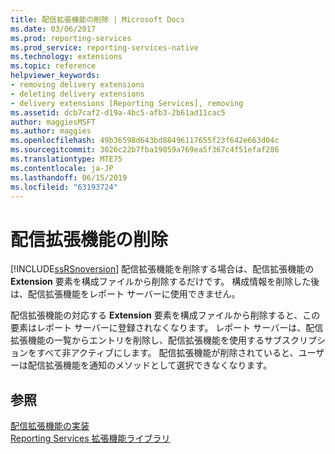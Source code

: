 ```yaml
---
title: 配信拡張機能の削除 | Microsoft Docs
ms.date: 03/06/2017
ms.prod: reporting-services
ms.prod_service: reporting-services-native
ms.technology: extensions
ms.topic: reference
helpviewer_keywords:
- removing delivery extensions
- deleting delivery extensions
- delivery extensions [Reporting Services], removing
ms.assetid: dcb7caf2-d19a-4bc5-afb3-2b61ad11cac5
author: maggiesMSFT
ms.author: maggies
ms.openlocfilehash: 49b36598d643bd88496117655f23f642e663d04c
ms.sourcegitcommit: 3026c22b7fba19059a769ea5f367c4f51efaf286
ms.translationtype: MTE75
ms.contentlocale: ja-JP
ms.lasthandoff: 06/15/2019
ms.locfileid: "63193724"
---
```

# <a name="removing-a-delivery-extension"></a>配信拡張機能の削除
  [!INCLUDE[ssRSnoversion](../../../includes/ssrsnoversion-md.md)] 配信拡張機能を削除する場合は、配信拡張機能の **Extension** 要素を構成ファイルから削除するだけです。 構成情報を削除した後は、配信拡張機能をレポート サーバーに使用できません。  
  
 配信拡張機能の対応する **Extension** 要素を構成ファイルから削除すると、この要素はレポート サーバーに登録されなくなります。 レポート サーバーは、配信拡張機能の一覧からエントリを削除し、配信拡張機能を使用するサブスクリプションをすべて非アクティブにします。 配信拡張機能が削除されていると、ユーザーは配信拡張機能を通知のメソッドとして選択できなくなります。  
  
## <a name="see-also"></a>参照  
 [配信拡張機能の実装](../../../reporting-services/extensions/delivery-extension/implementing-a-delivery-extension.md)   
 [Reporting Services 拡張機能ライブラリ](../../../reporting-services/extensions/reporting-services-extension-library.md)  
  
  
